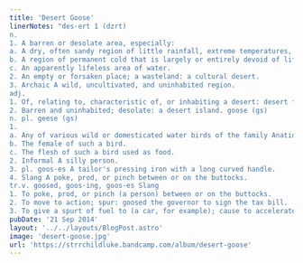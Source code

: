 ```yaml
---
title: 'Desert Goose'
linerNotes: "des·ert 1 (dzrt)
n.
1. A barren or desolate area, especially:
a. A dry, often sandy region of little rainfall, extreme temperatures, and sparse vegetation.
b. A region of permanent cold that is largely or entirely devoid of life.
c. An apparently lifeless area of water.
2. An empty or forsaken place; a wasteland: a cultural desert.
3. Archaic A wild, uncultivated, and uninhabited region.
adj.
1. Of, relating to, characteristic of, or inhabiting a desert: desert fauna.
2. Barren and uninhabited; desolate: a desert island. goose (gs)
n. pl. geese (gs)
1.
a. Any of various wild or domesticated water birds of the family Anatidae, and especially of the genera Anser and Branta, characteristically having a shorter neck than that of a swan and a shorter, more pointed bill than that of a duck.
b. The female of such a bird.
c. The flesh of such a bird used as food.
2. Informal A silly person.
3. pl. goos·es A tailor's pressing iron with a long curved handle.
4. Slang A poke, prod, or pinch between or on the buttocks.
tr.v. goosed, goos·ing, goos·es Slang
1. To poke, prod, or pinch (a person) between or on the buttocks.
2. To move to action; spur: goosed the governor to sign the tax bill.
3. To give a spurt of fuel to (a car, for example); cause to accelerate quickly. 'The pilot goosed his craft, powering away' (Nicholas Proffitt). -----  Long overdue but here it is. The 7th installment of my Cosmic Creatures series. Desert Goose features 12 tracks inspired the music of Jamaica. Nuff reggae, dub and everything in between. Show your love by donating or just listen and let me know what you think. JAMDOWN!"
pubDate: '21 Sep 2014'
layout: '../../layouts/BlogPost.astro'
image: 'desert-goose.jpg'
url: 'https://strrchildluke.bandcamp.com/album/desert-goose'
---
```



